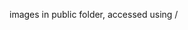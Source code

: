 <!-- date - 13 dep -->
<!-- date - 14 dec (3-4 hours) -->

images in public folder, accessed using /
